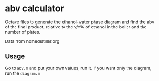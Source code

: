 # abv calculator

Octave files to generate the ethanol-water phase diagram and find the abv of the final product, relative to the v/v% of ethanol in the boiler and the number of plates.

Data from homedistiller.org

## Usage
Go to `abv.m` and put your own values, run it. If you want only the diagram, run the `diagram.m`
